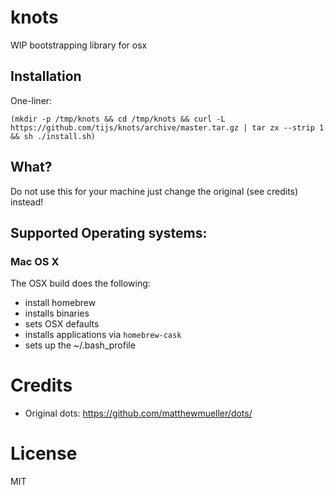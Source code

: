# knots

WIP bootstrapping library for osx

## Installation

One-liner:

```
(mkdir -p /tmp/knots && cd /tmp/knots && curl -L https://github.com/tijs/knots/archive/master.tar.gz | tar zx --strip 1 && sh ./install.sh)
```

## What?

Do not use this for your machine just change the original (see credits) instead!

## Supported Operating systems:

### Mac OS X

The OSX build does the following:

- install homebrew
- installs binaries
- sets OSX defaults
- installs applications via `homebrew-cask`
- sets up the ~/.bash_profile 

# Credits

* Original dots: https://github.com/matthewmueller/dots/

# License

MIT
